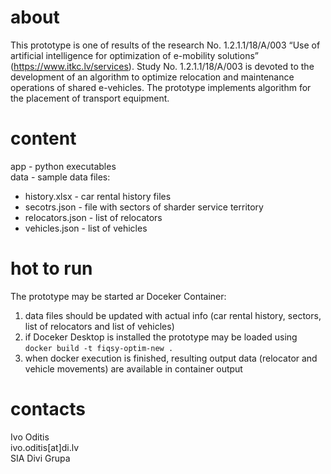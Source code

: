 # about

This prototype is one of results of the research No.  1.2.1.1/18/A/003 “Use of artificial intelligence for optimization of e-mobility solutions” (https://www.itkc.lv/services). Study No.  1.2.1.1/18/A/003 is devoted to the development of an algorithm to optimize relocation and maintenance operations of shared e-vehicles. The prototype implements algorithm for the placement of transport equipment.

# content
app - python executables  
data - sample data files:  
  * history.xlsx - car rental history files
  * secotrs.json - file with sectors of sharder service territory 
  * relocators.json - list of relocators
  * vehicles.json - list of vehicles

# hot to run
The prototype may be started ar Doceker Container:
1) data files should be updated with actual info (car rental history, sectors, list of relocators and list of vehicles)
2) if Doceker Desktop is installed the prototype may be loaded using
``` docker build -t fiqsy-optim-new . ```
3) when docker execution is finished, resulting output data (relocator and vehicle movements) are available in container output

# contacts
Ivo Oditis  
ivo.oditis[at]di.lv  
SIA Divi Grupa  
